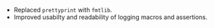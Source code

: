 - Replaced `prettyprint` with `fmtlib`.
- Improved usabilty and readability of logging macros and assertions.
